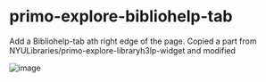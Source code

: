 # primo-explore-bibliohelp-tab
Add a Bibliohelp-tab ath right edge of the page.
Copied a part from NYULibraries/primo-explore-libraryh3lp-widget and modified

![image](https://user-images.githubusercontent.com/75858684/213197885-3619e824-5fb7-49a2-9fc0-d9fa06223c7b.png)
